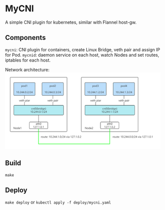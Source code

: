 # MyCNI

A simple CNI plugin for kubernetes, similar with Flannel host-gw.

## Components
`mycni`: CNI plugin for containers, create Linux Bridge, veth pair and assign IP for Pod.
`mycnid`: daemon service on each host, watch Nodes and set routes, iptables for each host.

Network architecture:
![mycni-network-arch](./doc/k8s-mycni-arch.png)

## Build
`make`

## Deploy
`make deploy` or `kubectl apply -f deploy/mycni.yaml`
